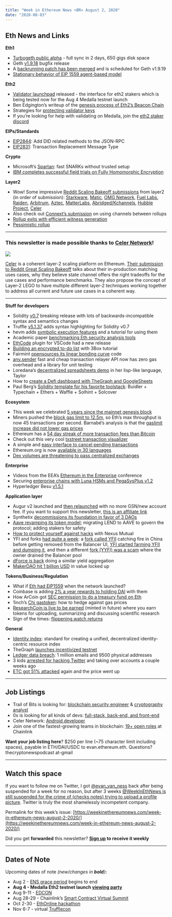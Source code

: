 ```yaml
---
title: "Week in Ethereum News <BR> August 2, 2020"
date: "2020-08-03"
---
```


## **Eth News and Links**

**Eth1**

- [Turbogeth public alpha](https://github.com/ledgerwatch/turbo-geth/releases/tag/2020.07.01-alpha) - full sync in 2 days, 650 gigs disk space
- Geth [v1.9.18](https://github.com/ethereum/go-ethereum/releases/tag/v1.9.18) bugfix release
- A [backrunning patch has been merged](https://github.com/ethereum/go-ethereum/pull/21358) and is scheduled for Geth v1.9.19
- [Stationary behavior of EIP 1559 agent-based model](https://github.com/barnabemonnot/abm1559/blob/master/notebooks/stationary1559.ipynb)

**Eth2**

- [Validator launchpad](https://blog.ethereum.org/2020/07/27/eth2-validator-launchpad/) released - the interface for eth2 stakers which is being tested now for the Aug 4 Medalla testnet launch
- Ben Edgington’s writeup of the [genesis process of Eth2’s Beacon Chain](https://hackmd.io/@benjaminion/genesis)
- Strategies for [protecting validator keys](https://www.attestant.io/posts/protecting-validator-keys/)
- If you’re looking for help with validating on Medalla, join the [eth2 staker discord](https://invite.gg/ethstaker)

**EIPs/Standards**

- [EIP2844](https://github.com/oed/EIPs/blob/5b9bdaebe3743f083e0a06f315db1b9c70b60bce/EIPS/eip-2844.md): Add DID related methods to the JSON-RPC
- [EIP2831](https://github.com/GregTheGreek/EIPs/blob/fb7ae6c84549da34f5080143e826ce8cccf66485/EIPS/eip-2831.md): Transaction Replacement Message Type

**Crypto**

- Microsoft’s [Spartan](https://github.com/microsoft/Spartan): fast SNARKs without trusted setup
- [IBM completes successful field trials on Fully Homomorphic Encryption](https://arstechnica.com/gadgets/2020/07/ibm-completes-successful-field-trials-on-fully-homomorphic-encryption/)

**Layer2**

- Wow! Some impressive [Reddit Scaling Bakeoff submissions](https://www.reddit.com/r/ethereum/comments/hbjx25/the_great_reddit_scaling_bakeoff/fznuqn2/) from layer2 (in order of submission): [Starkware](https://www.reddit.com/r/ethereum/comments/i01sjk/starkwares_submission_to_reddits_scaling_bakeoff/), [Matic](https://www.reddit.com/r/ethereum/comments/i07h1g/matic_networks_great_reddit_scaling_bakeoff/), [OMG Network](https://www.reddit.com/r/ethereum/comments/i19us9/omg_networks_great_reddit_scaling_bakeoff_proposal/), [Fuel Labs](https://www.reddit.com/r/ethereum/comments/i1cimc/the_great_reddit_scaling_bakeoff_submission_by/), [Raiden](https://www.reddit.com/r/ethereum/comments/i1dulf/raiddit_raiden_network_submission_to_the_great/), [Arbitrum](https://www.reddit.com/r/ethereum/comments/i1g5cc/scaling_reddit_community_points_with_arbitrum/), [Aztec](https://www.reddit.com/r/ethereum/comments/i1j6ck/the_reddit_bakeoff_zkreddit_by_aztec/), [MatterLabs](https://www.reddit.com/r/ethereum/comments/i1rsan/zksync_v11_reddit_edition_recursion_up_to_3000/?), [Abridged/Kchannels](https://www.reddit.com/r/ethereum/comments/i1jjjv/reddit_scaling_bakeoff_submission_abridged/), [Hubble Project](https://www.reddit.com/r/ethereum/comments/i1qmod/the_reddit_bakeoff_submission_by_hubble_project/), [Celer](https://www.reddit.com/r/ethereum/comments/i2hx80/celer_joins_reddit_great_scaling_bakeoff_exactly/)
- Also check out [Connext’s submission](https://www.reddit.com/r/ethereum/comments/i1eooc/spacefold_connexts_submission_to_the_great_reddit/) on using channels between rollups
- [Rollup exits with efficient witness generation](https://ethresear.ch/t/efficient-unassisted-exit-witness-generation-from-rollups/7776)
- [Pessimistic rollup](https://ethresear.ch/t/pessimistic-rollup-scalable-batched-smart-contract-interactions/7765)

* * *

### **This newsletter is made possible thanks to [Celer Network](https://www.celer.network/)!**

![](https://weekinethereumnews.com/wp-content/uploads/2020/05/Screenshot-from-2020-05-10-16-13-18.jpg)

[Celer](http://celer.network/) is a coherent layer-2 scaling platform on Ethereum. [Their submission to Reddit Great Scaling Bakeoff](https://www.reddit.com/r/ethereum/comments/i2hx80/celer_joins_reddit_great_scaling_bakeoff_exactly/) talks about their in-production matching uses cases, why they believe state channel offers the right tradeoffs for the use cases and performance benchmarks. They also propose the concept of Layer-2 LEGO to have multiple different layer-2 techniques working together to address all current and future use cases in a coherent way. 

* * *

**Stuff for developers**

- Solidity [v0.7](https://solidity.ethereum.org/2020/07/28/solidity-v0.7.0-release-announcement/) breaking release with lots of backwards-incompatible syntax and semantics changes
- Truffle [v5.1.37](https://github.com/trufflesuite/truffle/releases/tag/v5.1.37) adds syntax highlighting for Solidity v0.7
- hevm adds [symbolic execution features](https://fv.ethereum.org/2020/07/28/symbolic-hevm-release/) and a tutorial for using them
- Academic paper [benchmarking Eth security analysis tools](https://dl.acm.org/doi/pdf/10.1145/3395363.3397385)
- [EthCode](https://marketplace.visualstudio.com/items?itemName=ethential.ethcode) plugin for VSCode had a new release
- [Building an encrypted to-do list](https://medium.com/3box/building-an-encrypted-todo-list-with-3box-part-1-2-d1619cd02e5b) with 3Box tutorial
- Fairmint [opensources its linear bonding curve](https://blog.fairmint.co/continuous-financing-bonding-curve-contract/) code
- [any.sender](https://medium.com/anydot/any-sender-first-publicly-accessible-relayer-with-0-gas-overhead-and-2-fee-f2efe1f44e09) fast and cheap transaction relayer API now has zero gas overhead and a library for unit testing
- Loredana’s [decentralized spreadsheets demo](https://www.youtube.com/watch?v=PoA6zqBiApg&feature=youtu.be) in her lisp-like language, Taylor
- How to [create a Defi dashboard with TheGraph and GoogleSheets](https://towardsdatascience.com/how-to-create-a-ethereum-defi-realtime-dashboard-a60c23b527f7)
- Paul Berg’s [Solidity template for his favorite toolstack](https://github.com/PaulRBerg/solidity-template): Buidler + Typechain + Ethers + Waffle + Solhint + Solcover

**Ecosystem**

- This week we celebrated [5 years since the mainnet genesis block](https://blog.ethereum.org/2020/07/30/ethereum-turns-5/)
- Miners pushed the [block gas limit to 12.5m](https://etherscan.io/chart/gaslimit), so Eth’s max throughput is now 45 transactions per second. Barnabé’s analysis is that the [gaslimit increase did not lower gas prices](https://ethereum.github.io/rig/ethdata/notebooks/gas_weather_reports/exploreJuly21.html)
- Ethereum has a [54 day streak of more transaction fees than Bitcoin](https://twitter.com/Delphi_Digital/status/1289232632471883779)
- Check out this very cool [txstreet transaction visualizer](https://txstreet.com/v/eth-btc)
- A simple and [easy interface to cancel pending transactions](https://cancel-ethereum-transactions.web.app/)
- Ethereum.org is now [available in 30 languages](https://blog.ethereum.org/2020/07/29/ethdotorg-translation-milestone/)
- [Dex volumes are threatening to pass centralized exchanges](https://explore.duneanalytics.com/public/dashboards/c87JEtVi2GlyIZHQOR02NsfyJV48eaKEQSiKplJ7)

**Enterprise**

- Videos from the EEA’s [Ethereum in the Enterprise](https://www.youtube.com/watch?v=pw6OzjkkXcU) conference
- Securing [enterprise chains with Luna HSMs and PegaSysPlus v1.2](https://pegasys.tech/thales-luna-hsms-and-pegasys-plus-1-2/)
- Hyperledger Besu [v1.5.1](https://github.com/hyperledger/besu/releases/1.5.1?)

**Application layer**

- Augur v2 launched and [then relaunched](https://www.augur.net/blog/augur-v2-redo/) with no more GSN/new account fee. If you want to support this newsletter, [this is an affiliate link](https://augurapp.eth.link?r=0x663d3947f03eF5B387992b880aC85940057c13e3)
- Synthetix [decommissions its foundation in favor of 3 DAOs](https://blog.synthetix.io/synthetix-foundation-decommissioned/)
- [Aave revamping its token model](https://medium.com/aave/aavenomics-eeab650cccc2); migrating LEND to AAVE to govern the protocol; adding stakers for safety
- [How to protect yourself against hacks](https://bankless.substack.com/p/how-to-protect-against-hacks-with) with Nexus Mutual
- YFI and forks [had quite a week](https://medium.com/hakkafinance/analysis-of-yearn-and-mstable-frenzy-cd381d8e069): a [fork called YFII](https://medium.com/@WhiteNoise1984/yfii-innovative-decentralized-defi-mining-pool-d745c032dfc0) catching fire in China before getting removed from the Balancer UI, [YFI started farming YFII and dumping it](https://twitter.com/oli_vdb/status/1288970901237661700), and then a different [fork (YYFI) was a scam](https://twitter.com/nanexcool/status/1289280976267419648) where the owner drained the Balancer pool
- [dForce is back](https://medium.com/dforcenet/dforce-yield-markets-dtoken-a397eebdbd96) doing a similar yield aggregation
- [MakerDAO hit 1 billion USD](https://twitter.com/nanexcool/status/1287578466477641734) in value locked up

**Tokens/Business/Regulation**

- What if [Eth had EIP1559](https://bankless.substack.com/p/what-if-eth-had-a-fee-burn-5-years) when the network launched?
- Coinbase is adding [2% a year rewards to holding DAI](https://blog.coinbase.com/coinbase-launches-dai-rewards-for-customers-in-the-us-uk-netherlands-spain-france-and-1519113f8d2f) with them
- How ArCoin got [SEC permission to do a treasury fund on Eth](https://www.coindesk.com/arcoins-blockchain-traded-fund-arca-tokensoft)
- 1inch’s [Chi gastoken](https://medium.com/@1inch.exchange/everything-you-wanted-to-know-about-chi-gastoken-a1ba0ea55bf3): how to hedge against gas prices
- [ResearchCoin is live to be earned](https://medium.com/researchhub/announcing-researchcoin-bc075d4a3235) (minted in future) where you earn tokens for uploading, summarizing and discussing scientific research
- Sign of the times: [flippening.watch returns](http://www.flippening.watch/)

**General**

- [Identity index](https://medium.com/@msena/what-is-identity-index-d3594b59633e): standard for creating a unified, decentralized identity-centric resource index
- TheGraph [launches incentivized testnet](https://thegraph.com/blog/testnet-announcement)
- [Ledger data breach](https://www.reddit.com/r/ethfinance/comments/hzwvn2/ledger_got_hacked_misled_people_dragged_their/): 1 million emails and 9500 physical addresses
- 3 kids [arrested for hacking Twitter](https://www.tampabay.com/news/crime/2020/07/31/17-year-old-in-tampa-arrested-for-hack-of-prominent-twitter-accounts/) and taking over accounts a couple weeks ago
- [ETC got 51% attacked](https://blog.bitquery.io/ethereum-classic-51-chain-attack-july-31-2020) again and the price went up

* * *

## **Job Listings**

- Trail of Bits is looking for: [blockchain security engineer](https://jobs.lever.co/trailofbits/4f459855-3299-462f-9e73-299a840d5baf) & [cryptography analyst](https://jobs.lever.co/trailofbits/56af8506-3205-4c7b-b28d-ba8292bd1a47)
- 0x is looking for all kinds of devs: [full-stack, back-end, and front-end](https://0x.org/about/jobs)
- Celer Network: [Android developer](https://www.celer.network/career.html)
- Join one of the fastest-growing teams in blockchain: [19+ open roles](https://careers.smartcontract.com/) at Chainlink

**Want your job listing here**? $250 per line (~75 character limit including spaces), payable in ETH/DAI/USDC to evan.ethereum.eth. Questions? thecryptonewspodcast at-gmail

* * *

## **Watch this space**

If you want to follow me on Twitter, I got [@evan\_van\_ness](https://twitter.com/evan_van_ness) back after being suspended for a week for no reason, but after 3 weeks [@WeekInEthNews is still suspended for the crime of (checks notes) trying to upload a profile picture](https://www.evanvanness.com/post/624463633751195648/twitter-incompetence-in-one-small-image). Twitter is truly the most shamelessly incompetent company.

Permalink for this week’s issue: [https://weekinethereumnews.com/week-in-ethereum-news-august-2-2020/](https://weekinethereumnews.com/week-in-ethereum-news-august-2-2020/)

Did you get **forwarded** this newsletter? **[Sign up](https://weekinethereum.substack.com/subscribe#about) to receive it weekly**

* * *

## **Dates of Note**

Upcoming dates of note _(_new/changes in **bold**_)_**:**

- Aug 2 - [ENS grace period](https://medium.com/the-ethereum-name-service/the-great-renewal-its-time-to-renew-your-eth-names-or-else-lose-them-afccea4852cb) begins to end
- **Aug 4 - Medalla Eth2 testnet launch [viewing party](https://www.reddit.com/r/ethstaker/comments/i18ju5/announcing_the_ethereum_2_phase_0_multiclient/)**
- Aug 9-11 - [EDCON](https://edcon.io/)
- Aug 28-29 - Chainlink’s [Smart Contract Virtual Summit](https://www.smartcontractsummit.io/)
- Oct 2-30 - [EthOnline hackathon](https://www.ethonline.org/)
- Nov 6-7 - virtual [Trufflecon](https://www.trufflesuite.com/trufflecon2020)
